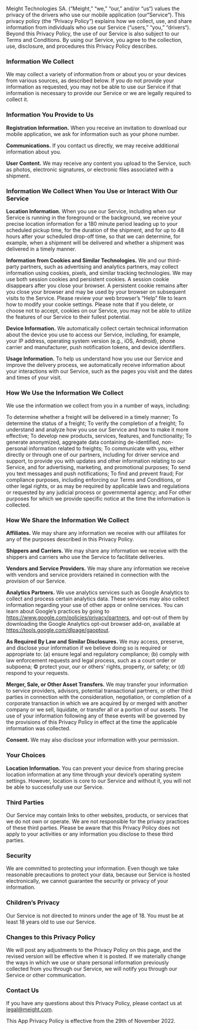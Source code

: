 Meight Technologies SA. (“Meight,” ​“we,” ​“our,” and/​or ​“us“) values the privacy of the drivers who use our mobile application (our ​“Service“). This privacy policy (the ​“Privacy Policy“) explains how we collect, use, and share information from individuals who use our Service (“users,” ​“you,” ​“drivers“). Beyond this Privacy Policy, the use of our Service is also subject to our Terms and Conditions. By using our Service, you agree to the collection, use, disclosure, and procedures this Privacy Policy describes.

### Information We Collect
We may collect a variety of information from or about you or your devices from various sources, as described below. If you do not provide your information as requested, you may not be able to use our Service if that information is necessary to provide our Service or we are legally required to collect it.

### Information You Provide to Us
**Registration Information.** When you receive an invitation to download our mobile application, we ask for information such as your phone number.

**Communications.** If you contact us directly, we may receive additional information about you.

**User Content.** We may receive any content you upload to the Service, such as photos, electronic signatures, or electronic files associated with a shipment.

### Information We Collect When You Use or Interact With Our Service
**Location Information.** When you use our Service, including when our Service is running in the foreground or the background, we receive your precise location information for a 180 minute period leading up to your scheduled pickup time, for the duration of the shipment, and for up to 48 hours after your scheduled drop-off time, so that we can determine, for example, when a shipment will be delivered and whether a shipment was delivered in a timely manner.

**Information from Cookies and Similar Technologies.** We and our third-party partners, such as advertising and analytics partners, may collect information using cookies, pixels, and similar tracking technologies. We may use both session cookies and persistent cookies. A session cookie disappears after you close your browser. A persistent cookie remains after you close your browser and may be used by your browser on subsequent visits to the Service. Please review your web browser’s ​“Help” file to learn how to modify your cookie settings. Please note that if you delete, or choose not to accept, cookies on our Service, you may not be able to utilize the features of our Service to their fullest potential.

**Device Information.** We automatically collect certain technical information about the device you use to access our Service, including, for example, your IP address, operating system version (e.g., iOS, Android), phone carrier and manufacturer, push notification tokens, and device identifiers.

**Usage Information.** To help us understand how you use our Service and improve the delivery process, we automatically receive information about your interactions with our Service, such as the pages you visit and the dates and times of your visit.

### How We Use the Information We Collect
We use the information we collect from you in a number of ways, including:

To determine whether a freight will be delivered in a timely manner;
To determine the status of a freight;
To verify the completion of a freight;
To understand and analyze how you use our Service and how to make it more effective;
To develop new products, services, features, and functionality;
To generate anonymized, aggregate data containing de-identified, non-personal information related to freights;
To communicate with you, either directly or through one of our partners, including for driver service and support, to provide you with updates and other information relating to our Service, and for advertising, marketing, and promotional purposes;
To send you text messages and push notifications;
To find and prevent fraud;
For compliance purposes, including enforcing our Terms and Conditions, or other legal rights, or as may be required by applicable laws and regulations or requested by any judicial process or governmental agency; and
For other purposes for which we provide specific notice at the time the information is collected.

### How We Share the Information We Collect
**Affiliates.** We may share any information we receive with our affiliates for any of the purposes described in this Privacy Policy.

**Shippers and Carriers.** We may share any information we receive with the shippers and carriers who use the Service to facilitate deliveries.

**Vendors and Service Providers.** We may share any information we receive with vendors and service providers retained in connection with the provision of our Service.

**Analytics Partners.** We use analytics services such as Google Analytics to collect and process certain analytics data. These services may also collect information regarding your use of other apps or online services. You can learn about Google’s practices by going to https://www.google.com/policies/privacy/partners, and opt-out of them by downloading the Google Analytics opt-out browser add-on, available at https://tools.google.com/dlpage/gaoptout.

**As Required By Law and Similar Disclosures.** We may access, preserve, and disclose your information if we believe doing so is required or appropriate to: (a) ensure legal and regulatory compliance; (b) comply with law enforcement requests and legal process, such as a court order or subpoena; © protect your, our or others’ rights, property, or safety; or (d) respond to your requests.

**Merger, Sale, or Other Asset Transfers.** We may transfer your information to service providers, advisors, potential transactional partners, or other third parties in connection with the consideration, negotiation, or completion of a corporate transaction in which we are acquired by or merged with another company or we sell, liquidate, or transfer all or a portion of our assets. The use of your information following any of these events will be governed by the provisions of this Privacy Policy in effect at the time the applicable information was collected.

**Consent.** We may also disclose your information with your permission.

### Your Choices
**Location Information.** You can prevent your device from sharing precise location information at any time through your device’s operating system settings. However, location is core to our Service and without it, you will not be able to successfully use our Service.

### Third Parties
Our Service may contain links to other websites, products, or services that we do not own or operate. We are not responsible for the privacy practices of these third parties. Please be aware that this Privacy Policy does not apply to your activities or any information you disclose to these third parties.

### Security
We are committed to protecting your information. Even though we take reasonable precautions to protect your data, because our Service is hosted electronically, we cannot guarantee the security or privacy of your information.

### Children’s Privacy
Our Service is not directed to minors under the age of 18. You must be at least 18 years old to use our Service.

### Changes to this Privacy Policy
We will post any adjustments to the Privacy Policy on this page, and the revised version will be effective when it is posted. If we materially change the ways in which we use or share personal information previously collected from you through our Service, we will notify you through our Service or other communication.

### Contact Us
If you have any questions about this Privacy Policy, please contact us at legal@meight.com.

This App Privacy Policy is effective from the 29th of November 2022.